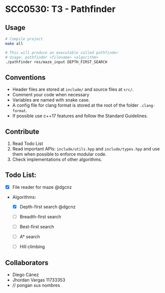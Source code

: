 # SCC0530: T3 - Pathfinder

## Usage

```sh
# Compile project
make all 

# This will produce an executable called pathfinder
# Usage: pathfinder <filename> <algorithm> 
./pathfinder res/maze_input DEPTH_FIRST_SEARCH
```

## Conventions

- Header files are stored at `include/` and source files at `src/`.
- Comment your code when necessary
- Variables are named with snake case.
- A config file for clang format is stored at the root of the folder `.clang-format`.
- If possible use c++17 features and follow the Standard Guidelines.

## Contribute

1. Read Todo List
2. Read important APIs: `include/utils.hpp` and `include/types.hpp` and use them when possible to enforce modular code.
3. Check implementations of other algorithms.

## Todo List:

- [x] File reader for maze @dgcnz
- Algorithms:
    - [x] Depth-first search @dgcnz
    - [ ] Breadth-first search
    - [ ] Best-first search
    - [ ] A* search
    - [ ] Hill climbing


## Collaborators

- Diego Cánez
- Jhordan Vargas 11733353
- // pongan sus nombres 

